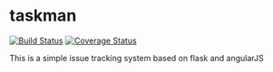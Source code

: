 # taskman

[![Build Status](https://travis-ci.org/ip0000h/taskman.svg?branch=master)](https://travis-ci.org/ip0000h/taskman)
[![Coverage Status](https://coveralls.io/repos/ip0000h/taskman/badge.svg?branch=master&service=github)](https://coveralls.io/github/ip0000h/taskman?branch=master)

This is a simple issue tracking system based on flask and angularJS
